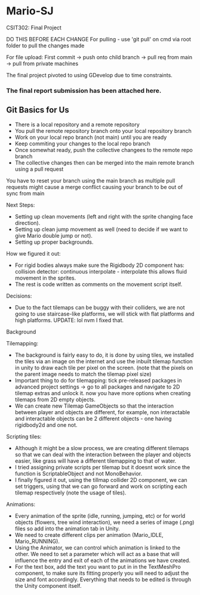 # Mario-SJ
CSIT302: Final Project 

DO THIS BEFORE EACH CHANGE
For pulling - use 'git pull' on cmd via root folder to pull the changes made

For file upload:
First commit -> push onto child branch -> pull req from main -> pull from private machines

The final project pivoted to using GDevelop due to time constraints.
### The final report submission has been attached here.

Git Basics for Us
---
- There is a local repository and a remote repository  
- You pull the remote repository branch onto your local repository branch  
- Work on your local repo branch (not main) until you are ready  
- Keep commiting your changes to the local repo branch  
- Once somewhat ready, push the collective changees to the remote repo branch  
- The collective changes then can be merged into the main remote branch using a pull request  

You have to reset your branch using the main branch as multiple pull requests might cause a merge conflict causing your branch to be out of sync from main  

Next Steps:
-   Setting up clean movements (left and right with the sprite changing face direction).
-   Setting up clean jump movement as well (need to decide if we want to give Mario double jump or not).
-   Setting up proper backgrounds.

How we figured it out:
-   For rigid bodies always make sure the Rigidbody 2D component has:
    collision detector: continuous
    interpolate - interpolate
    this allows fluid movement in the sprites.
-   The rest is code written as comments on the movement script itself.

Decisions:
-   Due to the fact tilemaps can be buggy with their colliders, we are not going to use staircase-like 
    platforms, we will stick with flat platforms and high platforms.
    UPDATE: lol nvm I fixed that.

Background

Tilemapping:
-   The background is fairly easy to do, it is done by using tiles, we installed the tiles via an image on
    the internet and use the inbuilt
    tilemap function in unity to draw each tile per pixel on the screen. (note that the pixels on the parent image needs to match the tilemap
    pixel size)
-   Important thing to do for tilemapping:
    tick pre-released packages in advanced project settings -> go to all packages and navigate to 2D tilemap extras and unlock it.
    now you have more options when creating tilemaps from 2D empty objects.
-   We can create new Tilemap GameObjects so that the interaction between player and objects are different,
    for example, non interactable and interactable objects can be 2 different objects - one having
    rigidbody2d and one not. 

Scripting tiles:
-   Although it might be a slow process, we are creating different tilemaps so that we can deal with the
    interaction between the player and objects easier, like grass will have a different tilemapping to 
    that of water.
-   I tried assigning private scripts per tilemap but it doesnt work since the function is ScriptableObject
    and not MonoBehavior.
-   I finally figured it out, using the tillmap collider 2D component, we can set triggers, using that we
    can go forward and work on scripting each tilemap respectively (note the usage of tiles).

Animations:
-   Every animation of the sprite (idle, running, jumping, etc) or for world objects (flowers, tree wind
    interaction), we need a series of image (.png) files so add into the animation tab in Unity.
-   We need to create different clips per animation (Mario_IDLE, Mario_RUNNING).
-   Using the Animator, we can control which animation is linked to the other. We need to set a parameter
    which will act as a base that will influence the entry and exit of each of the animations we have created.
-   For the text box, add the text you want to put in in the TextMeshPro component, to make sure its fitting
    properly you will need to adjust the size and font accordingly. Everything that needs to be edited is through
    the Unity component itself.
